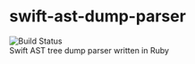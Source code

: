 # swift-ast-dump-parser
![Build Status](https://travis-ci.org/PaulTaykalo/swift-ast-dump-parser.svg?branch=master)  
Swift AST tree dump parser written in Ruby

